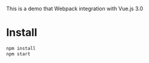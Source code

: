 This is a demo that Webpack integration with Vue.js 3.0
# Install
```bash
npm install
npm start
```
